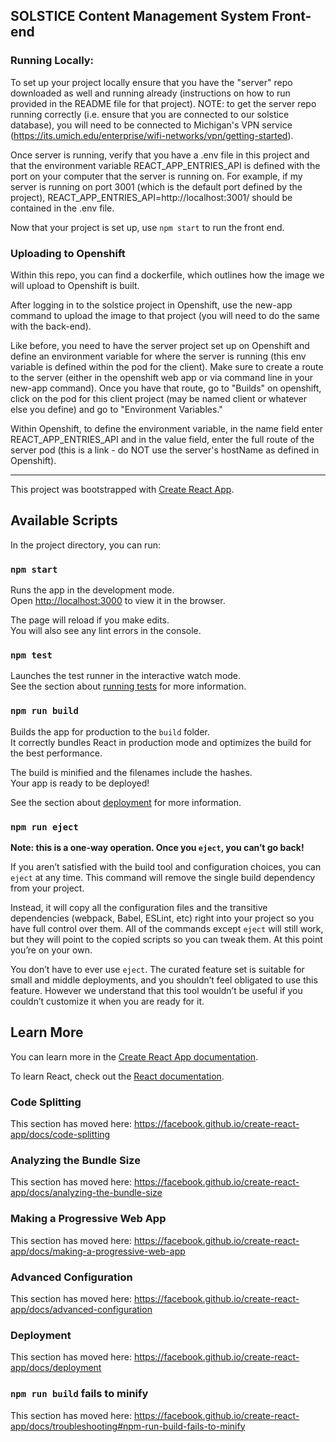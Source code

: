 ## SOLSTICE Content Management System Front-end

### Running Locally:
To set up your project locally ensure that you have the "server" repo downloaded as well and running already (instructions on how to run provided in the README file for that project). NOTE: to get the server repo running correctly (i.e. ensure that you are connected to our solstice database), you will need to be connected to Michigan's VPN service (https://its.umich.edu/enterprise/wifi-networks/vpn/getting-started).

Once server is running, verify that you have a .env file in this project and that the environment variable REACT_APP_ENTRIES_API is defined with the port on your computer that the server is running on. For example, if my server is running on port 3001 (which is the default port defined by the project), REACT_APP_ENTRIES_API=http://localhost:3001/ should be contained in the .env file.

Now that your project is set up, use `npm start` to run the front end.

### Uploading to Openshift
Within this repo, you can find a dockerfile, which outlines how the image we will upload to Openshift is built.

After logging in to the solstice project in Openshift, use the new-app command to upload the image to that project (you will need to do the same with the back-end). 

Like before, you need to have the server project set up on Openshift and define an environment variable for where the server is running (this env variable is defined within the pod for the client). Make sure to create a route to the server (either in the openshift web app or via command line in your new-app command). Once you have that route, go to "Builds" on openshift, click on the pod for this client project (may be named client or whatever else you define) and go to "Environment Variables."

Within Openshift, to define the environment variable, in the name field enter REACT_APP_ENTRIES_API and in the value field, enter the full route of the server pod (this is a link - do NOT use the server's hostName as defined in Openshift). 

---------------------------------------------------------------------------------------
This project was bootstrapped with [Create React App](https://github.com/facebook/create-react-app).

## Available Scripts

In the project directory, you can run:

### `npm start`

Runs the app in the development mode.<br />
Open [http://localhost:3000](http://localhost:3000) to view it in the browser.

The page will reload if you make edits.<br />
You will also see any lint errors in the console.

### `npm test`

Launches the test runner in the interactive watch mode.<br />
See the section about [running tests](https://facebook.github.io/create-react-app/docs/running-tests) for more information.

### `npm run build`

Builds the app for production to the `build` folder.<br />
It correctly bundles React in production mode and optimizes the build for the best performance.

The build is minified and the filenames include the hashes.<br />
Your app is ready to be deployed!

See the section about [deployment](https://facebook.github.io/create-react-app/docs/deployment) for more information.

### `npm run eject`

**Note: this is a one-way operation. Once you `eject`, you can’t go back!**

If you aren’t satisfied with the build tool and configuration choices, you can `eject` at any time. This command will remove the single build dependency from your project.

Instead, it will copy all the configuration files and the transitive dependencies (webpack, Babel, ESLint, etc) right into your project so you have full control over them. All of the commands except `eject` will still work, but they will point to the copied scripts so you can tweak them. At this point you’re on your own.

You don’t have to ever use `eject`. The curated feature set is suitable for small and middle deployments, and you shouldn’t feel obligated to use this feature. However we understand that this tool wouldn’t be useful if you couldn’t customize it when you are ready for it.

## Learn More

You can learn more in the [Create React App documentation](https://facebook.github.io/create-react-app/docs/getting-started).

To learn React, check out the [React documentation](https://reactjs.org/).

### Code Splitting

This section has moved here: https://facebook.github.io/create-react-app/docs/code-splitting

### Analyzing the Bundle Size

This section has moved here: https://facebook.github.io/create-react-app/docs/analyzing-the-bundle-size

### Making a Progressive Web App

This section has moved here: https://facebook.github.io/create-react-app/docs/making-a-progressive-web-app

### Advanced Configuration

This section has moved here: https://facebook.github.io/create-react-app/docs/advanced-configuration

### Deployment

This section has moved here: https://facebook.github.io/create-react-app/docs/deployment

### `npm run build` fails to minify

This section has moved here: https://facebook.github.io/create-react-app/docs/troubleshooting#npm-run-build-fails-to-minify
